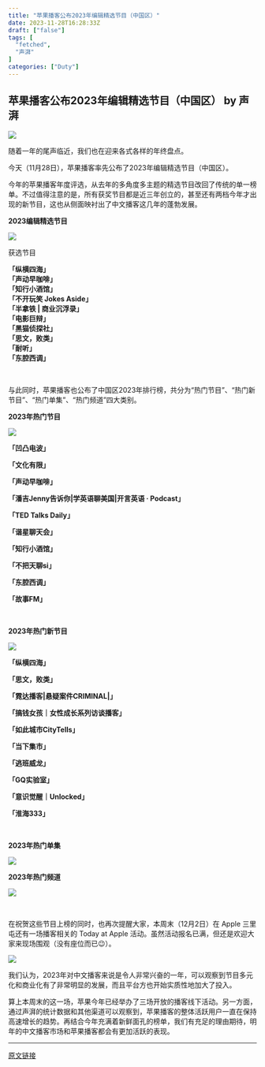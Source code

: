 ```yaml
---
title: "苹果播客公布2023年编辑精选节目（中国区）"
date: 2023-11-28T16:28:33Z
draft: ["false"]
tags: [
  "fetched",
  "声湃"
]
categories: ["Duty"]
---
```

苹果播客公布2023年编辑精选节目（中国区） by 声湃
------
<div><p><img data-galleryid="" data-ratio="0.573076923076923" data-s="300,640" data-src="https://mmbiz.qpic.cn/mmbiz_jpg/mQQOhX9xP75SPAnwG5fdwM2lotIotuf6WYP0pephN9slm1mpw5REJHbOyEur28DFyajx3Fa3JZUdVs5Uzs2Iww/640?wx_fmt=jpeg&amp;from=appmsg" data-type="jpeg" data-w="1040" src="https://mmbiz.qpic.cn/mmbiz_jpg/mQQOhX9xP75SPAnwG5fdwM2lotIotuf6WYP0pephN9slm1mpw5REJHbOyEur28DFyajx3Fa3JZUdVs5Uzs2Iww/640?wx_fmt=jpeg&amp;from=appmsg"></p><p><span>随着一年的尾声临近，我们也在迎来各式各样的年终盘点。<br></span></p><p><span>今天（11月28日），苹果播客率先公布了2023年编辑精选节目（中国区）。</span></p><p><span>今年的苹果播客年度评选，从去年的多角度多主题的精选节目改回了传统的单一榜单。不过值得注意的是，所有获奖节目都是近三年创立的，甚至还有两档今年才出现的新节目，这也从侧面映衬出了中文播客这几年的蓬勃发展。</span></p><p><span><strong><span>2023编辑精选节目</span></strong></span></p><p><img data-galleryid="" data-ratio="1.0518518518518518" data-s="300,640" data-src="https://mmbiz.qpic.cn/mmbiz_png/mQQOhX9xP75SPAnwG5fdwM2lotIotuf6v8USj1DTK80pXxYk7QwOZP776PbczkRsk5ZrtiapvzvOPicqiaicjicTSuw/640?wx_fmt=png&amp;from=appmsg" data-type="png" data-w="1080" src="https://mmbiz.qpic.cn/mmbiz_png/mQQOhX9xP75SPAnwG5fdwM2lotIotuf6v8USj1DTK80pXxYk7QwOZP776PbczkRsk5ZrtiapvzvOPicqiaicjicTSuw/640?wx_fmt=png&amp;from=appmsg"></p><p><span>获选节目</span></p><section><span><strong><span>「纵横四海」</span></strong></span></section><section><span><strong><span>「声动早咖啡」</span></strong></span></section><section><span><strong><span>「知行小酒馆」</span></strong></span></section><section><span><strong><span>「不开玩笑 Jokes Aside」</span></strong></span></section><section><span><strong><span>「半拿铁 | 商业沉浮录」</span></strong></span></section><section><span><strong><span>「电影巨辩」</span></strong></span></section><section><span><strong><span>「黑猫侦探社」</span></strong></span></section><section><span><strong><span>「思文，败类」</span></strong></span></section><section><span><strong><span>「耐听」</span></strong></span></section><section><span><strong><span>「东腔西调」</span></strong></span></section><p><br></p><p><span><span>与此同时，苹果播客也公布了中国区2023年排行榜，共分为“热门节目”、“热门新节目”、</span><span>“热门单集”、“热门频道”四大类别。</span></span></p><p><span><strong>2023年热门节目</strong></span></p><p><img data-galleryid="" data-ratio="0.9277777777777778" data-s="300,640" data-src="https://mmbiz.qpic.cn/mmbiz_png/mQQOhX9xP75SPAnwG5fdwM2lotIotuf6iaW33vwRqoFFrL4ia6F4pLsEmtt8u53UXSCjsf11gf5Pbau3TXemDTXQ/640?wx_fmt=png&amp;from=appmsg" data-type="png" data-w="1080" src="https://mmbiz.qpic.cn/mmbiz_png/mQQOhX9xP75SPAnwG5fdwM2lotIotuf6iaW33vwRqoFFrL4ia6F4pLsEmtt8u53UXSCjsf11gf5Pbau3TXemDTXQ/640?wx_fmt=png&amp;from=appmsg"></p><p><span><strong><span>「凹凸电波」</span></strong></span></p><p><span><strong><span>「文化有限」</span></strong></span></p><p><span><strong><span>「声动早咖啡」</span></strong></span></p><p><span><strong><span>「潘吉Jenny告诉你|学英语聊美国|开言英语 · Podcast」</span></strong></span></p><p><span><strong><span>「TED Talks Daily」<br></span></strong></span></p><p><span><strong><span>「谐星聊天会」<br></span></strong></span></p><p><span><strong><span>「知行小酒馆」</span></strong></span></p><p><span><strong><span>「不把天聊si」</span></strong></span></p><p><span><strong><span>「东腔西调」</span></strong></span></p><p><span><strong><span>「故事FM」</span></strong></span></p><section><strong><span><br></span></strong></section><p><span><strong>2023年热门新节目</strong></span></p><p><img data-galleryid="" data-ratio="0.925" data-s="300,640" data-src="https://mmbiz.qpic.cn/mmbiz_png/mQQOhX9xP75SPAnwG5fdwM2lotIotuf6X6t9fpDrJw6hWSzMM9WQzwqyA7KZQK30iaBr8bDDAbiaWGiaLzy24dK3g/640?wx_fmt=png&amp;from=appmsg" data-type="png" data-w="1080" src="https://mmbiz.qpic.cn/mmbiz_png/mQQOhX9xP75SPAnwG5fdwM2lotIotuf6X6t9fpDrJw6hWSzMM9WQzwqyA7KZQK30iaBr8bDDAbiaWGiaLzy24dK3g/640?wx_fmt=png&amp;from=appmsg"></p><p><span><strong><span>「纵横四海」</span></strong></span></p><p><span><strong><span>「思文，败类」</span></strong></span></p><p><span><strong><span>「霓达播客|悬疑案件CRIMINAL|」</span></strong></span></p><p><span><strong><span>「搞钱女孩｜女性成长系列访谈播客」</span></strong></span></p><p><span><strong><span>「如此城市CityTells」</span></strong></span></p><p><span><strong><span>「当下集市」<br></span></strong></span></p><p><span><strong><span>「逃班威龙」<br></span></strong></span></p><p><span><strong><span>「GQ实验室」<br></span></strong></span></p><p><span><strong><span>「意识觉醒｜Unlocked」</span></strong></span></p><p><span><strong><span>「淮海333」</span></strong></span></p><p><span><br></span></p><p><span><strong><span>2023年热门单集</span></strong></span></p><p><img data-galleryid="" data-ratio="3.2674943566591423" data-s="300,640" data-src="https://mmbiz.qpic.cn/mmbiz_jpg/mQQOhX9xP75SPAnwG5fdwM2lotIotuf6Ys1638nLp77SAf6ZAzv3hNJHniad5vs9XeLNBY4rKgG6SZwkeQ0W5Gg/640?wx_fmt=jpeg&amp;from=appmsg" data-type="jpeg" data-w="886" src="https://mmbiz.qpic.cn/mmbiz_jpg/mQQOhX9xP75SPAnwG5fdwM2lotIotuf6Ys1638nLp77SAf6ZAzv3hNJHniad5vs9XeLNBY4rKgG6SZwkeQ0W5Gg/640?wx_fmt=jpeg&amp;from=appmsg"></p><p><span><strong>2023年热门频道</strong></span></p><p><img data-galleryid="" data-ratio="0.4740740740740741" data-s="300,640" data-src="https://mmbiz.qpic.cn/mmbiz_png/mQQOhX9xP75SPAnwG5fdwM2lotIotuf6dh3GegGX5v2yY8bmPsCbe11RS1YZd1I6qbK7ZO1AcpibwrVPd2gcvicw/640?wx_fmt=png&amp;from=appmsg" data-type="png" data-w="1080" src="https://mmbiz.qpic.cn/mmbiz_png/mQQOhX9xP75SPAnwG5fdwM2lotIotuf6dh3GegGX5v2yY8bmPsCbe11RS1YZd1I6qbK7ZO1AcpibwrVPd2gcvicw/640?wx_fmt=png&amp;from=appmsg"></p><p><br></p><p><span>在祝贺这些节目上榜的同时，也再次提醒大家，本周末（12月2日）在 Apple 三里屯还有一场播客相关的 Today at Apple 活动。虽然活动报名已满，但还是欢迎大家来现场围观（没有座位而已😉）。</span></p><p><img data-galleryid="" data-ratio="1.7782608695652173" data-s="300,640" data-src="https://mmbiz.qpic.cn/mmbiz_jpg/mQQOhX9xP75gE29Dq4mADibkyEoqaiaeIfs3eaeWB9SD61l9iaF39zoep4kklcLbSGicvmibhicxV5Gd2dgckoibM5dTw/640?wx_fmt=jpeg" data-type="jpeg" data-w="690" src="https://mmbiz.qpic.cn/mmbiz_jpg/mQQOhX9xP75gE29Dq4mADibkyEoqaiaeIfs3eaeWB9SD61l9iaF39zoep4kklcLbSGicvmibhicxV5Gd2dgckoibM5dTw/640?wx_fmt=jpeg"></p><p><span>我们认为，2023年对中文播客来说是令人非常兴奋的一年，可以观察到节目多元化和商业化有了非常明显的发展，而且平台方也开始实质性地加大了投入。</span></p><p><span>算上本周末的这一场，苹果今年已经举办了三场开放的播客线下活动。另一方面，通过声湃的统计数据和其他渠道可以观察到，苹果播客的整体活跃用户一直在保持高速增长的趋势。再结合今年充满着新鲜面孔的榜单，我们有充足的理由期待，明年的中文播客市场和苹果播客都会有更加活跃的表现。</span></p><p><mp-style-type data-value="3"></mp-style-type></p></div>  
<hr>
<a href="https://mp.weixin.qq.com/s/zYaqRPbRoClPbHfgJGAj6g",target="_blank" rel="noopener noreferrer">原文链接</a>
